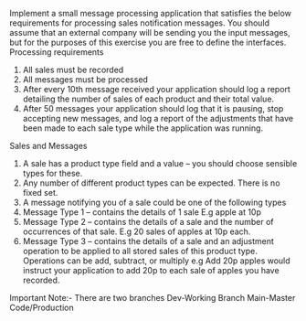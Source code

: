 Implement a small message processing application that satisfies the below requirements for
processing sales notification messages. You should assume that an external company will be sending
you the input messages, but for the purposes of this exercise you are free to define the interfaces.
Processing requirements
1. All sales must be recorded
2. All messages must be processed
3. After every 10th message received your application should log a report detailing the number
of sales of each product and their total value.
4. After 50 messages your application should log that it is pausing, stop accepting new
messages, and log a report of the adjustments that have been made to each sale type while
the application was running.

Sales and Messages
1. A sale has a product type field and a value – you should choose sensible types for these.
2. Any number of different product types can be expected. There is no fixed set.
3. A message notifying you of a sale could be one of the following types
4. Message Type 1 – contains the details of 1 sale E.g apple at 10p
5. Message Type 2 – contains the details of a sale and the number of occurrences of
that sale. E.g 20 sales of apples at 10p each.
6. Message Type 3 – contains the details of a sale and an adjustment operation to be
applied to all stored sales of this product type. Operations can be add, subtract, or
multiply e.g Add 20p apples would instruct your application to add 20p to each sale
of apples you have recorded.

Important Note:-
There are two branches
Dev-Working Branch
Main-Master Code/Production 
